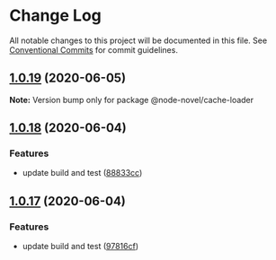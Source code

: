 # Change Log

All notable changes to this project will be documented in this file.
See [Conventional Commits](https://conventionalcommits.org) for commit guidelines.

## [1.0.19](https://github.com/bluelovers/ws-node-novel/compare/@node-novel/cache-loader@1.0.18...@node-novel/cache-loader@1.0.19) (2020-06-05)

**Note:** Version bump only for package @node-novel/cache-loader





## [1.0.18](https://github.com/bluelovers/ws-node-novel/compare/@node-novel/cache-loader@1.0.17...@node-novel/cache-loader@1.0.18) (2020-06-04)


### Features

* update build and test ([88833cc](https://github.com/bluelovers/ws-node-novel/commit/88833cc50b3b3194adfc3683fe2fca73c8ef8424))





## [1.0.17](https://github.com/bluelovers/ws-node-novel/compare/@node-novel/cache-loader@1.0.16...@node-novel/cache-loader@1.0.17) (2020-06-04)


### Features

* update build and test ([97816cf](https://github.com/bluelovers/ws-node-novel/commit/97816cfc4ef513d3cdeb5fc525a010543123fa76))
